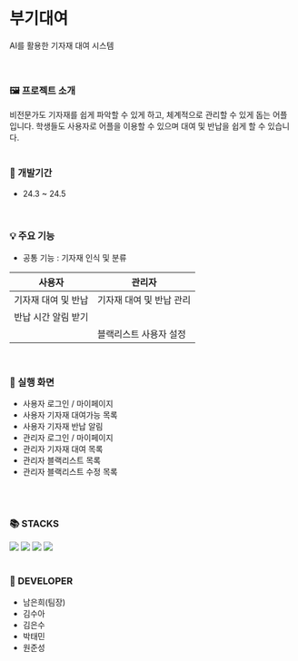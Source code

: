 <div align=left><h1> 부기대여 </h1></div>
AI를 활용한 기자재 대여 시스템
<br><br><br>


### 🖼️ 프로젝트 소개
비전문가도 기자재를 쉽게 파악할 수 있게 하고, 체계적으로 관리할 수 있게 돕는 어플 입니다.
학생들도 사용자로 어플을 이용할 수 있으며 대여 및 반납을 쉽게 할 수 있습니다.
<br>
<br>


### 📅 개발기간
* 24.3 ~ 24.5
<br>

### 💡 주요 기능
* 공통 기능 : 기자재 인식 및 분류
  
| 사용자 | 관리자 |
| ----------- | ------------- |
| 기자재 대여 및 반납 | 기자재 대여 및 반납 관리 |
| 반납 시간 알림 받기 |  |
|  | 블랙리스트 사용자 설정 |
<br>

### 📱 실행 화면
* 사용자 로그인 / 마이페이지
* 사용자 기자재 대여가능 목록
* 사용자 기자재 반납 알림
* 관리자 로그인 / 마이페이지
* 관리자 기자재 대여 목록
* 관리자 블랙리스트 목록
* 관리자 블랙리스트 수정 목록
  

<br>
<br>

### 📚 STACKS
<div align=left> 
  <img src="https://img.shields.io/badge/kotlin-4A86CF?style=for-the-badge&logo=kotlin&logoColor=white"> 
  <img src="https://img.shields.io/badge/Node.js-339933?style=for-the-badge&logo=Node.js&logoColor=white">
  <img src="https://img.shields.io/badge/firebase-F6E05E?style=for-the-badge&logo=firebase&logoColor=white">
  <img src="https://img.shields.io/badge/google colab-F9AB00?style=for-the-badge&logo=google colab&logoColor=white"> 
  <br>
  <br>

  
### 🔧 DEVELOPER
* 남은희(팀장)
* 김수아
* 김은수
* 박태민
* 원준성

